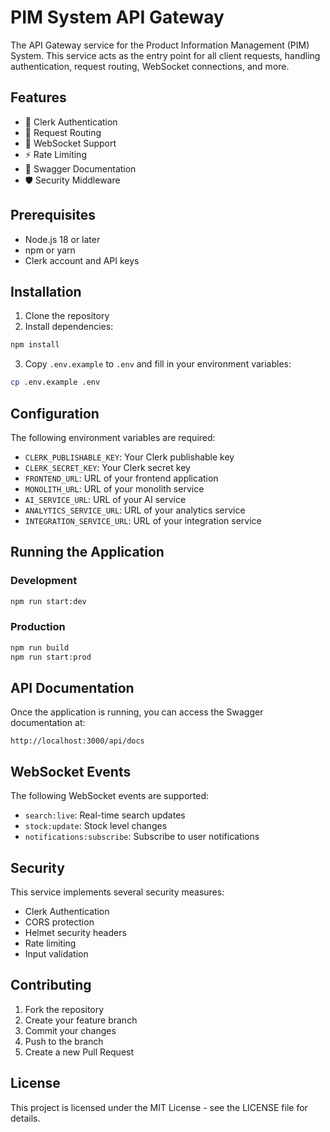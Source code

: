 # PIM System API Gateway

The API Gateway service for the Product Information Management (PIM) System. This service acts as the entry point for all client requests, handling authentication, request routing, WebSocket connections, and more.

## Features

- 🔐 Clerk Authentication
- 🚦 Request Routing
- 🔄 WebSocket Support
- ⚡ Rate Limiting
- 📝 Swagger Documentation
- 🛡️ Security Middleware

## Prerequisites

- Node.js 18 or later
- npm or yarn
- Clerk account and API keys

## Installation

1. Clone the repository
2. Install dependencies:
```bash
npm install
```

3. Copy `.env.example` to `.env` and fill in your environment variables:
```bash
cp .env.example .env
```

## Configuration

The following environment variables are required:

- `CLERK_PUBLISHABLE_KEY`: Your Clerk publishable key
- `CLERK_SECRET_KEY`: Your Clerk secret key
- `FRONTEND_URL`: URL of your frontend application
- `MONOLITH_URL`: URL of your monolith service
- `AI_SERVICE_URL`: URL of your AI service
- `ANALYTICS_SERVICE_URL`: URL of your analytics service
- `INTEGRATION_SERVICE_URL`: URL of your integration service

## Running the Application

### Development
```bash
npm run start:dev
```

### Production
```bash
npm run build
npm run start:prod
```

## API Documentation

Once the application is running, you can access the Swagger documentation at:
```
http://localhost:3000/api/docs
```

## WebSocket Events

The following WebSocket events are supported:

- `search:live`: Real-time search updates
- `stock:update`: Stock level changes
- `notifications:subscribe`: Subscribe to user notifications

## Security

This service implements several security measures:

- Clerk Authentication
- CORS protection
- Helmet security headers
- Rate limiting
- Input validation

## Contributing

1. Fork the repository
2. Create your feature branch
3. Commit your changes
4. Push to the branch
5. Create a new Pull Request

## License

This project is licensed under the MIT License - see the LICENSE file for details.
